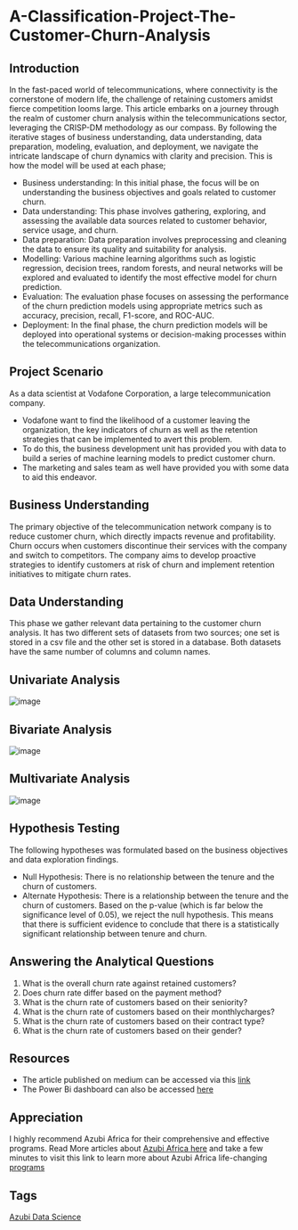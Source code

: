 # A-Classification-Project-The-Customer-Churn-Analysis
## Introduction
In the fast-paced world of telecommunications, where connectivity is the cornerstone of modern life, the challenge of retaining customers amidst fierce competition looms large. This article embarks on a journey through the realm of customer churn analysis within the telecommunications sector, leveraging the CRISP-DM methodology as our compass. By following the iterative stages of business understanding, data understanding, data preparation, modeling, evaluation, and deployment, we navigate the intricate landscape of churn dynamics with clarity and precision. This is how the model will be used at each phase;
* Business understanding: In this initial phase, the focus will be on understanding the business objectives and goals related to customer churn.
* Data understanding: This phase involves gathering, exploring, and assessing the available data sources related to customer behavior, service usage, and churn.
* Data preparation: Data preparation involves preprocessing and cleaning the data to ensure its quality and suitability for analysis.
* Modelling: Various machine learning algorithms such as logistic regression, decision trees, random forests, and neural networks will be explored and evaluated to identify the most effective model for churn prediction.
* Evaluation: The evaluation phase focuses on assessing the performance of the churn prediction models using appropriate metrics such as accuracy, precision, recall, F1-score, and ROC-AUC.
* Deployment: In the final phase, the churn prediction models will be deployed into operational systems or decision-making processes within the telecommunications organization.

## Project Scenario
As a data scientist at Vodafone Corporation, a large telecommunication company.
* Vodafone want to find the likelihood of a customer leaving the organization, the key indicators of churn as well as the retention strategies that can be implemented to avert this problem.
* To do this, the business development unit has provided you with data to build a series of machine learning models to predict customer churn.
* The marketing and sales team as well have provided you with some data to aid this endeavor.

## Business Understanding
The primary objective of the telecommunication network company is to reduce customer churn, which directly impacts revenue and profitability. Churn occurs when customers discontinue their services with the company and switch to competitors. The company aims to develop proactive strategies to identify customers at risk of churn and implement retention initiatives to mitigate churn rates.

## Data Understanding
This phase we gather relevant data pertaining to the customer churn analysis. It has two different sets of datasets from two sources; one set is stored in a csv file and the other set is stored in a database. Both datasets have the same number of columns and column names. 

## Univariate Analysis
![image](https://github.com/AndyMortey/A-Classification-Project-The-Customer-Churn-Analysis/assets/121693394/96bc25a8-98ff-4494-9435-fe5ac7cb7f5d)

## Bivariate Analysis
![image](https://github.com/AndyMortey/A-Classification-Project-The-Customer-Churn-Analysis/assets/121693394/a11c0102-b464-43b7-af3e-e9286a50864e)

## Multivariate Analysis
![image](https://github.com/AndyMortey/A-Classification-Project-The-Customer-Churn-Analysis/assets/121693394/f9168f43-23d9-4ed9-a197-27a255ac5a3d)

## Hypothesis Testing
The following hypotheses was formulated based on the business objectives and data exploration findings.
* Null Hypothesis: There is no relationship between the tenure and the churn of customers.
* Alternate Hypothesis: There is a relationship between the tenure and the churn of customers.
Based on the p-value (which is far below the significance level of 0.05), we reject the null hypothesis. This means that there is sufficient evidence to conclude that there is a statistically significant relationship between tenure and churn.

## Answering the Analytical Questions
1. What is the overall churn rate against retained customers?
2. Does churn rate differ based on the payment method?
3. What is the churn rate of customers based on their seniority?
4. What is the churn rate of customers based on their monthlycharges?
5. What is the churn rate of customers based on their contract type?
6. What is the churn rate of customers based on their gender?

## Resources
* The article published on medium can be accessed via this [link](https://medium.com/@morteyandrews/the-customer-churn-analysis-9a95b4b428a5)
* The Power Bi dashboard can also be accessed [here](https://app.powerbi.com/groups/me/reports/b91eb228-d90a-4f3a-bbf9-e85c3a6339ed/ReportSection?experience=power-bi&bookmarkGuid=Bookmarkfa80bda3095b0eb57101)

## Appreciation
I highly recommend Azubi Africa for their comprehensive and effective programs. Read More articles about [Azubi Africa here](https://medium.com/@azubiafrica) and take a few minutes to visit this link to learn more about Azubi Africa life-changing [programs](https://bit.ly/41CGCwK)

## Tags
[Azubi Data Science](https://bit.ly/3ARq742)





